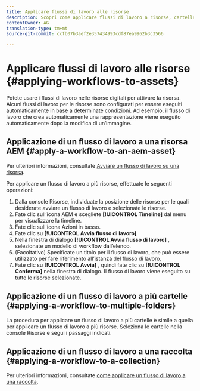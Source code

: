 ```yaml
---
title: Applicare flussi di lavoro alle risorse
description: Scopri come applicare flussi di lavoro a risorse, cartelle e raccolte in Risorse Adobe Experience Manager.
contentOwner: AG
translation-type: tm+mt
source-git-commit: ccfb07b3aef2e357434993cdf87ea9962b3c3566

---
```



# Applicare flussi di lavoro alle risorse {#applying-workflows-to-assets}

Potete usare i flussi di lavoro nelle risorse digitali per attivare la risorsa. Alcuni flussi di lavoro per le risorse sono configurati per essere eseguiti automaticamente in base a determinate condizioni. Ad esempio, il flusso di lavoro che crea automaticamente una rappresentazione viene eseguito automaticamente dopo la modifica di un’immagine.

## Applicazione di un flusso di lavoro a una risorsa AEM {#apply-a-workflow-to-an-aem-asset}

Per ulteriori informazioni, consultate [Avviare un flusso di lavoro su una risorsa](/help/assets/manage-digital-assets.md#starting-a-workflow-on-an-asset).

Per applicare un flusso di lavoro a più risorse, effettuate le seguenti operazioni:

1. Dalla console Risorse, individuate la posizione delle risorse per le quali desiderate avviare un flusso di lavoro e selezionate le risorse.
1. Fate clic sull’icona AEM e scegliete **[!UICONTROL Timeline]** dal menu per visualizzare la timeline.
1. Fate clic sull&#39;icona Azioni in basso.
1. Fate clic su **[!UICONTROL Avvia flusso di lavoro]**.
1. Nella finestra di dialogo **[!UICONTROL Avvia flusso di lavoro]** , selezionate un modello di workflow dall’elenco.
1. (Facoltativo) Specificate un titolo per il flusso di lavoro, che può essere utilizzato per fare riferimento all’istanza del flusso di lavoro.
1. Fate clic su **[!UICONTROL Avvia]** , quindi fate clic su **[!UICONTROL Conferma]** nella finestra di dialogo. Il flusso di lavoro viene eseguito su tutte le risorse selezionate.

## Applicazione di un flusso di lavoro a più cartelle {#applying-a-workflow-to-multiple-folders}

La procedura per applicare un flusso di lavoro a più cartelle è simile a quella per applicare un flusso di lavoro a più risorse. Seleziona le cartelle nella console Risorse e segui i passaggi indicati.

## Applicazione di un flusso di lavoro a una raccolta {#applying-a-workflow-to-a-collection}

Per ulteriori informazioni, consultate [come applicare un flusso di lavoro a una raccolta](/help/assets/manage-collections.md#run-a-workflow-on-a-collection).
